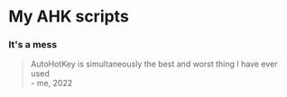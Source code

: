 # My AHK scripts

### It's a mess

> AutoHotKey is simultaneously the best and worst thing I have ever used</br>
> \- me, 2022 
